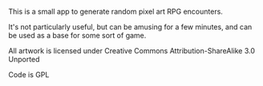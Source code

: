 This is a small app to generate random pixel art RPG encounters. 

It's not particularly useful, but can be amusing for a few minutes, and can be used as a base for some sort of game.

All artwork is licensed under Creative Commons Attribution-ShareAlike 3.0 Unported

Code is GPL
